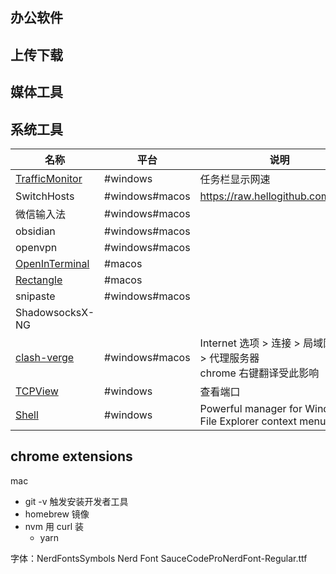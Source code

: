 
## 办公软件
## 上传下载

## 媒体工具
## 系统工具

| 名称 | 平台 | 说明 |
| ---- | ---- | ---- |
| [TrafficMonitor](https://github.com/zhongyang219/TrafficMonitor) | #windows | 任务栏显示网速 |
| SwitchHosts | #windows#macos | https://raw.hellogithub.com/hosts |
| 微信输入法 | #windows#macos |  |
| obsidian | #windows#macos |  |
| openvpn | #windows#macos |  |
| [OpenInTerminal](https://github.com/Ji4n1ng/OpenInTerminal) | #macos |  |
| [Rectangle](https://github.com/rxhanson/Rectangle) | #macos |  |
| snipaste | #windows#macos |  |
| ShadowsocksX-NG |  |  |
| [clash-verge](https://github.com/zzzgydi/clash-verge) | #windows#macos | Internet 选项 > 连接 > 局域网设置 > 代理服务器<br>chrome 右键翻译受此影响 |
| [TCPView](https://learn.microsoft.com/en-us/sysinternals/downloads/tcpview) | #windows | 查看端口 |
| [Shell](https://github.com/moudey/Shell) | #windows | Powerful manager for Windows File Explorer context menu |
## chrome extensions

mac
- git -v 触发安装开发者工具
- homebrew 镜像
- nvm  用 curl 装
	- yarn


字体：NerdFontsSymbols Nerd Font
SauceCodeProNerdFont-Regular.ttf